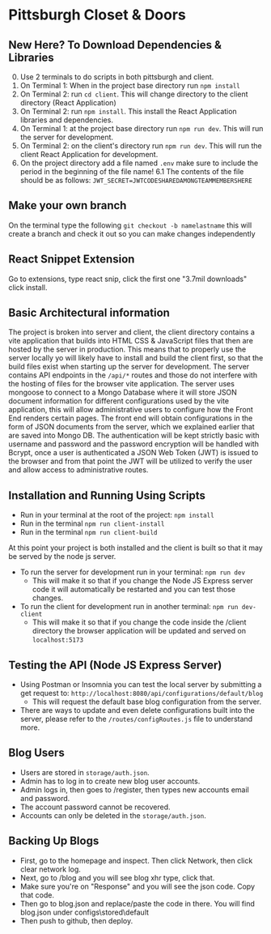 # Pittsburgh Closet & Doors

## New Here? To Download Dependencies & Libraries

0. Use 2 terminals to do scripts in both pittsburgh and client.
1. On Terminal 1: When in the project base directory run `npm install`
2. On Terminal 2: run `cd client`. This will change directory to the client directory (React Application)
3. On Terminal 2: run `npm install`. This install the React Application libraries and dependencies.
4. On Terminal 1: at the project base directory run `npm run dev`. This will run the server for development.
5. On Terminal 2: on the client's directory run `npm run dev`. This will run the client React Application for development.
6. On the project directory add a file named `.env` make sure to include the period in the beginning of the file name!
   6.1 The contents of the file should be as follows: `JWT_SECRET=JWTCODESHAREDAMONGTEAMMEMBERSHERE`

## Make your own branch

On the terminal type the following `git checkout -b namelastname` this will create a branch and check it out so you can make changes independently

## React Snippet Extension

Go to extensions, type react snip, click the first one "3.7mil downloads" click install.

## Basic Architectural information

The project is broken into server and client, the client directory contains a vite application that builds into HTML CSS & JavaScript files that then are hosted by the server in production. This means that to properly use the server locally yo will likely have to install and build the client first, so that the build files exist when starting up the server for development. The server contains API endpoints in the `/api/*` routes and those do not interfere with the hosting of files for the browser vite application. The server uses mongoose to connect to a Mongo Database where it will store JSON document information for different configurations used by the vite application, this will allow administrative users to configure how the Front End renders certain pages. The front end will obtain configurations in the form of JSON documents from the server, which we explained earlier that are saved into Mongo DB. The authentication will be kept strictly basic with username and password and the password encryption will be handled with Bcrypt, once a user is authenticated a JSON Web Token (JWT) is issued to the browser and from that point the JWT will be utilized to verify the user and allow access to administrative routes.

## Installation and Running Using Scripts

- Run in your terminal at the root of the project: `npm install`
- Run in the terminal `npm run client-install`
- Run in the terminal `npm run client-build`

At this point your project is both installed and the client is built so that it may be served by the node js server.

- To run the server for development run in your terminal: `npm run dev`
  - This will make it so that if you change the Node JS Express server code it will automatically be restarted and you can test those changes.
- To run the client for development run in another terminal: `npm run dev-client`
  - This will make it so that if you change the code inside the /client directory the browser application will be updated and served on `localhost:5173`

## Testing the API (Node JS Express Server)

- Using Postman or Insomnia you can test the local server by submitting a get request to: `http://localhost:8080/api/configurations/default/blog`
  - This will request the default base blog configuration from the server.
- There are ways to update and even delete configurations built into the server, please refer to the `/routes/configRoutes.js` file to understand more.

## Blog Users

- Users are stored in `storage/auth.json`.
- Admin has to log in to create new blog user accounts.
- Admin logs in, then goes to /register, then types new accounts email and password.
- The account password cannot be recovered.
- Accounts can only be deleted in the `storage/auth.json`.

## Backing Up Blogs

- First, go to the homepage and inspect. Then click Network, then click clear network log.
- Next, go to /blog and you will see blog xhr type, click that.
- Make sure you're on "Response" and you will see the json code. Copy that code.
- Then go to blog.json and replace/paste the code in there. You will find blog.json under configs\stored\default
- Then push to github, then deploy.
